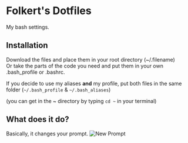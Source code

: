 # Folkert's Dotfiles
My bash settings.

## Installation
Download the files and place them in your root directory (~/.filename)  
Or take the parts of the code you need and put them in your own .bash_profile or .bashrc.

If you decide to use my aliases **and** my profile, put both files in the same folder (`~/.bash_profile` & `~/.bash_aliases`)

(you can get in the ~ directory by typing `cd ~` in your terminal)

## What does it do?
Basically, it changes your prompt.
![New Prompt](docs/prompt.png)
